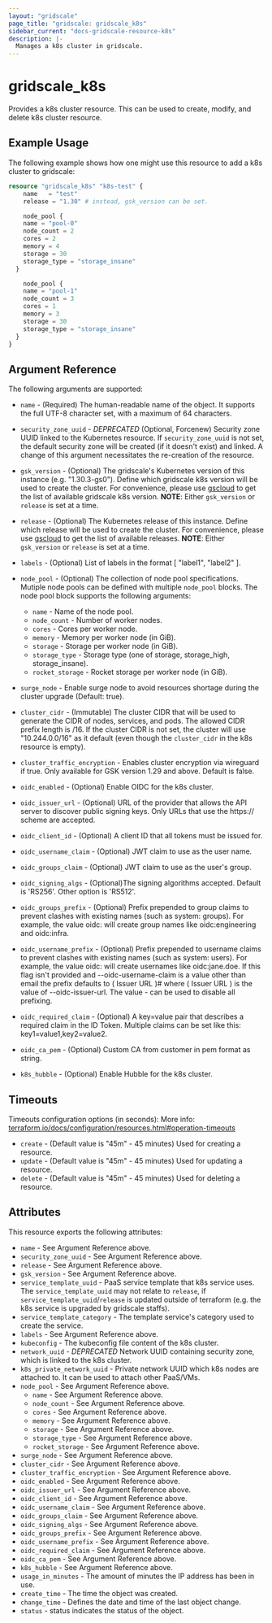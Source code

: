 ```yaml
---
layout: "gridscale"
page_title: "gridscale: gridscale_k8s"
sidebar_current: "docs-gridscale-resource-k8s"
description: |-
  Manages a k8s cluster in gridscale.
---
```


# gridscale_k8s


Provides a k8s cluster resource. This can be used to create, modify, and delete k8s cluster resource.

## Example Usage

The following example shows how one might use this resource to add a k8s cluster to gridscale:

```terraform
resource "gridscale_k8s" "k8s-test" {
	name   = "test"
	release = "1.30" # instead, gsk_version can be set.

	node_pool {
    name = "pool-0"
    node_count = 2
    cores = 2
    memory = 4
    storage = 30
    storage_type = "storage_insane"
  }

	node_pool {
    name = "pool-1"
    node_count = 3
    cores = 1
    memory = 3
    storage = 30
    storage_type = "storage_insane"
  }
}
```

## Argument Reference

The following arguments are supported:

* `name` - (Required) The human-readable name of the object. It supports the full UTF-8 character set, with a maximum of 64 characters.

* `security_zone_uuid` -  *DEPRECATED* (Optional, Forcenew) Security zone UUID linked to the Kubernetes resource. If `security_zone_uuid` is not set, the default security zone will be created (if it doesn't exist) and linked. A change of this argument necessitates the re-creation of the resource.

* `gsk_version` - (Optional) The gridscale's Kubernetes version of this instance (e.g. "1.30.3-gs0"). Define which gridscale k8s version will be used to create the cluster. For convenience, please use [gscloud](https://github.com/gridscale/gscloud) to get the list of available gridscale k8s version. **NOTE**: Either `gsk_version` or `release` is set at a time.

* `release` - (Optional) The Kubernetes release of this instance. Define which release will be used to create the cluster. For convenience, please use [gscloud](https://github.com/gridscale/gscloud) to get the list of available releases. **NOTE**: Either `gsk_version` or `release` is set at a time.

* `labels` - (Optional) List of labels in the format [ "label1", "label2" ].

* `node_pool` - (Optional) The collection of node pool specifications. Mutiple node pools can be defined with multiple `node_pool` blocks. The node pool block supports the following arguments:
    * `name` - Name of the node pool.
    * `node_count` - Number of worker nodes.
    * `cores` - Cores per worker node.
    * `memory` - Memory per worker node (in GiB).
    * `storage` - Storage per worker node (in GiB).
    * `storage_type` - Storage type (one of storage, storage_high, storage_insane).
    * `rocket_storage` - Rocket storage per worker node (in GiB).
* `surge_node` - Enable surge node to avoid resources shortage during the cluster upgrade (Default: true).
* `cluster_cidr` - (Immutable) The cluster CIDR that will be used to generate the CIDR of nodes, services, and pods. The allowed CIDR prefix length is /16. If the cluster CIDR is not set, the cluster will use "10.244.0.0/16" as it default (even though the `cluster_cidr` in the k8s resource is empty).
* `cluster_traffic_encryption` - Enables cluster encryption via wireguard if true. Only available for GSK version 1.29 and above. Default is false.

* `oidc_enabled` - (Optional) Enable OIDC for the k8s cluster.

* `oidc_issuer_url` - (Optional) URL of the provider that allows the API server to discover public signing keys. Only URLs that use the https:// scheme are accepted.

* `oidc_client_id` - (Optional) A client ID that all tokens must be issued for.

* `oidc_username_claim` - (Optional) JWT claim to use as the user name.

* `oidc_groups_claim` - (Optional) JWT claim to use as the user's group.

* `oidc_signing_algs` - (Optional)The signing algorithms accepted. Default is 'RS256'. Other option is 'RS512'.

* `oidc_groups_prefix` - (Optional) Prefix prepended to group claims to prevent clashes with existing names (such as system: groups). For example, the value oidc: will create group names like oidc:engineering and oidc:infra.

* `oidc_username_prefix` - (Optional) Prefix prepended to username claims to prevent clashes with existing names (such as system: users). For example, the value oidc: will create usernames like oidc:jane.doe. If this flag isn't provided and --oidc-username-claim is a value other than email the prefix defaults to ( Issuer URL )# where ( Issuer URL ) is the value of --oidc-issuer-url. The value - can be used to disable all prefixing.

* `oidc_required_claim` - (Optional) A key=value pair that describes a required claim in the ID Token. Multiple claims can be set like this: key1=value1,key2=value2.

* `oidc_ca_pem` - (Optional) Custom CA from customer in pem format as string.

* `k8s_hubble` - (Optional) Enable Hubble for the k8s cluster.


## Timeouts

Timeouts configuration options (in seconds):
More info: [terraform.io/docs/configuration/resources.html#operation-timeouts](https://www.terraform.io/docs/configuration/resources.html#operation-timeouts)

* `create` - (Default value is "45m" - 45 minutes) Used for creating a resource.
* `update` - (Default value is "45m" - 45 minutes) Used for updating a resource.
* `delete` - (Default value is "45m" - 45 minutes) Used for deleting a resource.

## Attributes

This resource exports the following attributes:

* `name` - See Argument Reference above.
* `security_zone_uuid` - See Argument Reference above.
* `release` - See Argument Reference above.
* `gsk_version` - See Argument Reference above.
* `service_template_uuid` - PaaS service template that k8s service uses. The `service_template_uuid` may not relate to `release`, if `service_template_uuid`/`release` is updated outside of terraform (e.g. the k8s service is upgraded by gridscale staffs).
* `service_template_category` - The template service's category used to create the service.
* `labels` - See Argument Reference above.
* `kubeconfig` - The kubeconfig file content of the k8s cluster.
* `network_uuid` - *DEPRECATED*  Network UUID containing security zone, which is linked to the k8s cluster.
* `k8s_private_network_uuid` - Private network UUID which k8s nodes are attached to. It can be used to attach other PaaS/VMs.
* `node_pool` - See Argument Reference above.
    * `name` - See Argument Reference above.
    * `node_count` - See Argument Reference above.
    * `cores` - See Argument Reference above.
    * `memory` - See Argument Reference above.
    * `storage` - See Argument Reference above.
    * `storage_type` - See Argument Reference above.
    * `rocket_storage` - See Argument Reference above.
* `surge_node` - See Argument Reference above.
* `cluster_cidr` - See Argument Reference above.
* `cluster_traffic_encryption` - See Argument Reference above.
* `oidc_enabled` - See Argument Reference above.
* `oidc_issuer_url` - See Argument Reference above.
* `oidc_client_id` - See Argument Reference above.
* `oidc_username_claim` - See Argument Reference above.
* `oidc_groups_claim` - See Argument Reference above.
* `oidc_signing_algs` - See Argument Reference above.
* `oidc_groups_prefix` - See Argument Reference above.
* `oidc_username_prefix` - See Argument Reference above.
* `oidc_required_claim` - See Argument Reference above.
* `oidc_ca_pem` - See Argument Reference above.
* `k8s_hubble` - See Argument Reference above.
* `usage_in_minutes` - The amount of minutes the IP address has been in use.
* `create_time` - The time the object was created.
* `change_time` - Defines the date and time of the last object change.
* `status` - status indicates the status of the object.
